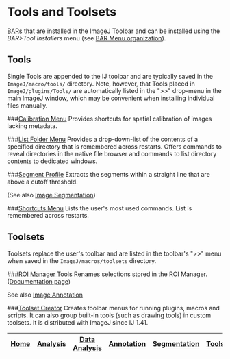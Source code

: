 # Tools and Toolsets
[BARs][Home] that are installed in the ImageJ Toolbar and can be installed using the
_BAR>Tool Installers_ menu (see [BAR Menu organization](../BAR/README.md#bar-menu)).

## Tools
Single Tools are appended to the IJ toolbar and are typically saved in the `ImageJ/macro/tools/`
directory. Note, however, that Tools placed in `ImageJ/plugins/Tools/` are automatically listed in
the ">>" drop-menu in the main ImageJ window, which may be convenient when installing individual
files manually.

###[Calibration Menu](./Calibration_Menu.ijm)
   Provides shortcuts for spatial calibration of images lacking metadata.

###[List Folder Menu](./List_Folder_Menu.ijm)
   Provides a drop-down-list of the contents of a specified directory that is remembered across
   restarts. Offers commands to reveal directories in the native file browser and commands to list
   directory contents to dedicated windows.

###[Segment Profile](./Segment_Profile.ijm)<a name="segment-profile-tool"></a>
   Extracts the segments within a straight line that are above a cutoff threshold.

   (See also [Image Segmentation](../Segmentation/README.md#segmentation))


###[Shortcuts Menu](./Shortcuts_Menu.ijm)
   Lists the user's most used commands. List is remembered across restarts.


## Toolsets
Toolsets replace the user's toolbar and are listed in the toolbar's ">>" menu when saved in the
`ImageJ/macros/toolsets` directory.

###[ROI Manager Tools](./Toolsets/ROI%20Manager%20Tools.ijm)
   Renames selections stored in the ROI Manager.
   ([Documentation page](http://imagej.net/plugins/roi-manager-tools))

   See also [Image Annotation](../Annotation/README.md#annotation)


###[Toolset Creator](./Toolsets/Toolset%20Creator.ijm)
   Creates toolbar menus for running plugins, macros and scripts. It can also group
   built-in tools (such as drawing tools) in custom toolsets. It is distributed with ImageJ
   since IJ 1.41.




| [Home] | [Analysis] | [Data Analysis] | [Annotation] | [Segmentation] | [Tools] | [Plugins][Java Classes] | [lib] | [Snippets] | [IJ] |
|:------:|:----------:|:---------------:|:------------:|:--------------:|:-------:|:-----------------------:|:-----:|:----------:|:----:|

[Home]: https://github.com/tferr/Scripts#ij-bar
[Analysis]: https://github.com/tferr/Scripts/tree/master/Analysis#analysis
[Data Analysis]: https://github.com/tferr/Scripts/tree/master/BAR/src/main/resources/scripts/BAR/Data_Analysis#data-analysis
[Annotation]: https://github.com/tferr/Scripts/tree/master/Annotation#annotation
[Segmentation]: https://github.com/tferr/Scripts/tree/master/Segmentation#segmentation
[Tools]: https://github.com/tferr/Scripts/tree/master/Tools#tools-and-toolsets
[Java Classes]: https://github.com/tferr/Scripts/tree/master/BAR#java-classes
[lib]: https://github.com/tferr/Scripts/tree/master/lib#lib
[Snippets]: https://github.com/tferr/Scripts/tree/master/Snippets#snippets
[IJ]: http://imagej.net/BAR
